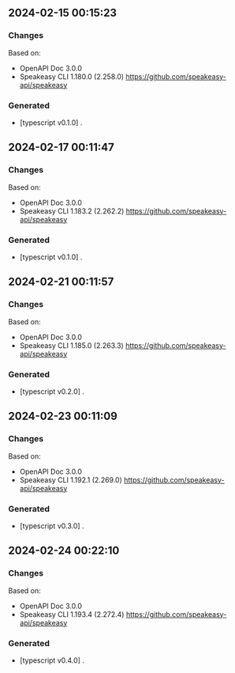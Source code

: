 

## 2024-02-15 00:15:23
### Changes
Based on:
- OpenAPI Doc 3.0.0 
- Speakeasy CLI 1.180.0 (2.258.0) https://github.com/speakeasy-api/speakeasy
### Generated
- [typescript v0.1.0] .

## 2024-02-17 00:11:47
### Changes
Based on:
- OpenAPI Doc 3.0.0 
- Speakeasy CLI 1.183.2 (2.262.2) https://github.com/speakeasy-api/speakeasy
### Generated
- [typescript v0.1.0] .

## 2024-02-21 00:11:57
### Changes
Based on:
- OpenAPI Doc 3.0.0 
- Speakeasy CLI 1.185.0 (2.263.3) https://github.com/speakeasy-api/speakeasy
### Generated
- [typescript v0.2.0] .

## 2024-02-23 00:11:09
### Changes
Based on:
- OpenAPI Doc 3.0.0 
- Speakeasy CLI 1.192.1 (2.269.0) https://github.com/speakeasy-api/speakeasy
### Generated
- [typescript v0.3.0] .

## 2024-02-24 00:22:10
### Changes
Based on:
- OpenAPI Doc 3.0.0 
- Speakeasy CLI 1.193.4 (2.272.4) https://github.com/speakeasy-api/speakeasy
### Generated
- [typescript v0.4.0] .